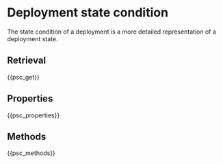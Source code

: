# Deployment state condition

The state condition of a deployment is a more detailed representation of a deployment state.

## Retrieval

{{psc_get}}

## Properties

{{psc_properties}}

## Methods

{{psc_methods}}
